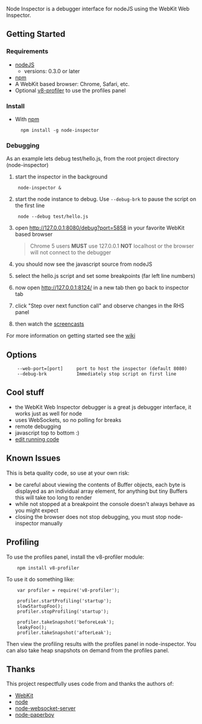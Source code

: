 Node Inspector is a debugger interface for nodeJS using the WebKit Web Inspector.

## Getting Started

### Requirements

* [nodeJS](http://github.com/ry/node)
  - versions: 0.3.0 or later
* [npm](http://github.com/isaacs/npm)
* A WebKit based browser: Chrome, Safari, etc.
* Optional [v8-profiler](http://github.com/dannycoates/v8-profiler) to use the profiles panel

### Install

* With [npm](http://github.com/isaacs/npm)

		npm install -g node-inspector

### Debugging

As an example lets debug test/hello.js, from the root project directory (node-inspector)

1. start the inspector in the background

		node-inspector &

2. start the node instance to debug. Use `--debug-brk` to pause the script on the first line

		node --debug test/hello.js

3. open http://127.0.0.1:8080/debug?port=5858 in your favorite WebKit based browser

    > Chrome 5 users **MUST** use 127.0.0.1 **NOT** localhost or the browser will not connect to the debugger

4. you should now see the javascript source from nodeJS

5. select the hello.js script and set some breakpoints (far left line numbers)

6. now open http://127.0.0.1:8124/ in a new tab then go back to inspector tab

7. click "Step over next function call" and observe changes in the RHS panel

8. then watch the [screencasts](http://www.youtube.com/view_play_list?p=A5216AC29A41EFA8)

For more information on getting started see the [wiki](http://github.com/dannycoates/node-inspector/wiki/Getting-Started---from-scratch)

## Options

		--web-port=[port]     port to host the inspector (default 8080)
		--debug-brk           Immediately stop script on first line

## Cool stuff

* the WebKit Web Inspector debugger is a great js debugger interface, it works just as well for node
* uses WebSockets, so no polling for breaks
* remote debugging
* javascript top to bottom :)
* [edit running code](http://github.com/dannycoates/node-inspector/wiki/LiveEdit)

## Known Issues

This is beta quality code, so use at your own risk:

* be careful about viewing the contents of Buffer objects, each byte is displayed as an individual array element, for anything but tiny Buffers this will take too long to render
* while not stopped at a breakpoint the console doesn't always behave as you might expect
* closing the browser does not stop debugging, you must stop node-inspector manually

## Profiling

To use the profiles panel, install the v8-profiler module:

		npm install v8-profiler

To use it do something like:

		var profiler = require('v8-profiler');
		
		profiler.startProfiling('startup');
		slowStartupFoo();
		profiler.stopProfiling('startup');
		
		profiler.takeSnapshot('beforeLeak');
		leakyFoo();
		profiler.takeSnapshot('afterLeak');

Then view the profiling results with the profiles panel in node-inspector. You can
also take heap snapshots on demand from the profiles panel.



## Thanks

This project respectfully uses code from and thanks the authors of:

* [WebKit](http://webkit.org/building/checkout.html)
* [node](http://github.com/ry/node)
* [node-websocket-server](http://github.com/miksago/node-websocket-server)
* [node-paperboy](http://github.com/felixge/node-paperboy)


